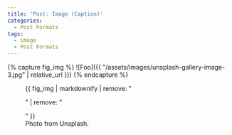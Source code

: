 ```yaml
---
title: 'Post: Image (Caption)'
categories:
  - Post Formats
tags:
  - image
  - Post Formats
---
```


{% capture fig_img %}
!\[Foo\]({{ "/assets/images/unsplash-gallery-image-3.jpg" | relative_url }})
{% endcapture %}

<figure>
  {{ fig_img | markdownify | remove: "<p>" | remove: "</p>" }}
  <figcaption>Photo from Unsplash.</figcaption>
</figure>

